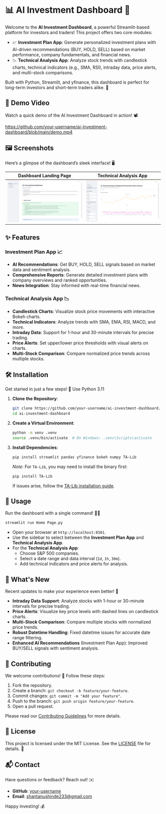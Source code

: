 # 📊 AI Investment Dashboard 🚀

Welcome to the **AI Investment Dashboard**, a powerful Streamlit-based platform for investors and traders! This project offers two core modules:

- 📈 **Investment Plan App**: Generate personalized investment plans with AI-driven recommendations (BUY, HOLD, SELL) based on market performance, company fundamentals, and financial news.
- 📉 **Technical Analysis App**: Analyze stock trends with candlestick charts, technical indicators (e.g., SMA, RSI), intraday data, price alerts, and multi-stock comparisons.

Built with Python, Streamlit, and yfinance, this dashboard is perfect for long-term investors and short-term traders alike. 🌟

## 🎥 Demo Video

Watch a quick demo of the AI Investment Dashboard in action! 📽️

https://github.com/your-username/ai-investment-dashboard/blob/main/demo.mp4

## 🖼️ Screenshots

Here’s a glimpse of the dashboard’s sleek interface! 🖥️

| **Dashboard Landing Page** | **Technical Analysis App** |
|----------------------------|----------------------------|
| ![Dashboard](images/Screenshot(107).png) | ![Technical Analysis](images/Screenshot(108).png) |

## ✨ Features

### Investment Plan App 📈
- **AI Recommendations**: Get BUY, HOLD, SELL signals based on market data and sentiment analysis.
- **Comprehensive Reports**: Generate detailed investment plans with company overviews and ranked opportunities.
- **News Integration**: Stay informed with real-time financial news.

### Technical Analysis App 📉
- **Candlestick Charts**: Visualize stock price movements with interactive Bokeh charts.
- **Technical Indicators**: Analyze trends with SMA, EMA, RSI, MACD, and more.
- **Intraday Data**: Support for 1-hour and 30-minute intervals for precise trading.
- **Price Alerts**: Set upper/lower price thresholds with visual alerts on charts.
- **Multi-Stock Comparison**: Compare normalized price trends across multiple stocks.

## 🛠️ Installation

Get started in just a few steps! 🔧 Use Python 3.11 

1. **Clone the Repository**:
   ```bash
   git clone https://github.com/your-username/ai-investment-dashboard.git
   cd ai-investment-dashboard
   ```

2. **Create a Virtual Environment**:
   ```bash
   python -m venv .venv
   source .venv/bin/activate  # On Windows: .venv\Scripts\activate
   ```

3. **Install Dependencies**:
   ```bash
   pip install streamlit pandas yfinance bokeh numpy TA-Lib
   ```

   *Note*: For `TA-Lib`, you may need to install the binary first:
   ```bash
   pip install TA-Lib
   ```
   If issues arise, follow the [TA-Lib installation guide](https://github.com/TA-Lib/ta-lib-python).

## 🚀 Usage

Run the dashboard with a single command! 🏃‍♂️

```bash
streamlit run Home Page.py
```

- Open your browser at `http://localhost:8501`.
- Use the sidebar to select between the **Investment Plan App** and **Technical Analysis App**.
- For the **Technical Analysis App**:
  - Choose S&P 500 companies.
  - Select a date range and data interval (`1d`, `1h`, `30m`).
  - Add technical indicators and price alerts for analysis.


## 🌟 What's New

Recent updates to make your experience even better! 🎉

- **Intraday Data Support**: Analyze stocks with 1-hour or 30-minute intervals for precise trading.
- **Price Alerts**: Visualize key price levels with dashed lines on candlestick charts.
- **Multi-Stock Comparison**: Compare multiple stocks with normalized price trends.
- **Robust Datetime Handling**: Fixed datetime issues for accurate date range filtering.
- **Enhanced AI Recommendations** (Investment Plan App): Improved BUY/SELL signals with sentiment analysis.

## 🤝 Contributing

We welcome contributions! 🙌 Follow these steps:

1. Fork the repository.
2. Create a branch: `git checkout -b feature/your-feature`.
3. Commit changes: `git commit -m "Add your feature"`.
4. Push to the branch: `git push origin feature/your-feature`.
5. Open a pull request.

Please read our [Contributing Guidelines](CONTRIBUTING.md) for more details.

## 📜 License

This project is licensed under the MIT License. See the [LICENSE](LICENSE) file for details. 📄

## 📬 Contact

Have questions or feedback? Reach out! ✉️

- **GitHub**: [your-username](https://github.com/shantanushinde99)
- **Email**: shantanushinde233@gmail.com

Happy investing! 💰
